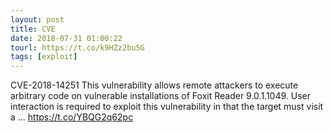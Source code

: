 ```yaml
---
layout: post
title: CVE
date: 2018-07-31 01:00:22
tourl: https://t.co/k9HZz2bu5G
tags: [exploit]
---
```

CVE-2018-14251 This vulnerability allows remote attackers to execute arbitrary code on vulnerable installations of Foxit Reader 9.0.1.1049. User interaction is required to exploit this vulnerability in that the target must visit a ... https://t.co/YBQG2q62pc